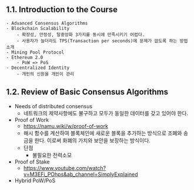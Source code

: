 ## 1.1. Introduction to the Course

    - Advanced Consensus Algorithms
    - Blockchain Scalability
        - 확장성, 안정성, 탈중앙화 3가지를 동시에 만족시키기 어렵다.
        - 사용자가 늘더라도 TPS(Transaction per seconds)에 문제가 없도록 하는 방법 소개
    - Mining Pool Protocol
    - Ethereum 2.0
        - PoW => PoS
    - Decentralized Identity
        - 개인의 신원을 개인이 관리

## 1.2. Review of Basic Consensus Algorithms

- Needs of distributed consensus
  - 네트워크의 제약사항에도 불구하고 모두가 동일한 데이터를 갖고 있어야 한다.
- Proof of Work
  - https://namu.wiki/w/proof-of-work
  - 해시 함수를 계산하여 블록체인에 새로운 블록을 추가하는 방식으로 조폐와 송금을 한다. 이로써 화폐의 가치와 보안을 보장하는 방식이다.
  - 단점
    - 불필요한 전력소모
- Proof of Stake
  - https://www.youtube.com/watch?v=M3EFi_POhps&ab_channel=SimplyExplained
- Hybrid PoW/PoS
